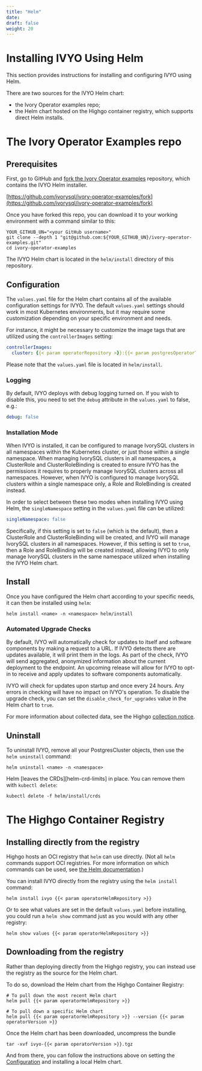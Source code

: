 ```yaml
---
title: "Helm"
date:
draft: false
weight: 20
---
```


# Installing IVYO Using Helm

This section provides instructions for installing and configuring IVYO using Helm.

There are two sources for the IVYO Helm chart:
* the Ivory Operator examples repo;
* the Helm chart hosted on the Highgo container registry, which supports direct Helm installs.

# The Ivory Operator Examples repo

## Prerequisites

First, go to GitHub and [fork the Ivory Operator examples](https://github.com/ivorysql/ivory-operator-examples/fork)
repository, which contains the IVYO Helm installer.

[https://github.com/ivorysql/ivory-operator-examples/fork](https://github.com/ivorysql/ivory-operator-examples/fork)

Once you have forked this repo, you can download it to your working environment with a command
similar to this:

```
YOUR_GITHUB_UN="<your GitHub username>"
git clone --depth 1 "git@github.com:${YOUR_GITHUB_UN}/ivory-operator-examples.git"
cd ivory-operator-examples
```

The IVYO Helm chart is located in the `helm/install` directory of this repository.

## Configuration

The `values.yaml` file for the Helm chart contains all of the available configuration settings for
IVYO. The default `values.yaml` settings should work in most Kubernetes environments, but it may
require some customization depending on your specific environment and needs.

For instance, it might be necessary to customize the image tags that are utilized using the
`controllerImages` setting:

```yaml
controllerImages:
  cluster: {{< param operatorRepository >}}:{{< param postgresOperatorTag >}}
```

Please note that the `values.yaml` file is located in `helm/install`.

### Logging

By default, IVYO deploys with debug logging turned on. If you wish to disable this, you need to set the `debug` attribute in the `values.yaml` to false, e.g.:

```yaml
debug: false
```

### Installation Mode

When IVYO is installed, it can be configured to manage IvorySQL clusters in all namespaces within
the Kubernetes cluster, or just those within a single namespace.  When managing IvorySQL
clusters in all namespaces, a ClusterRole and ClusterRoleBinding is created to ensure IVYO has
the permissions it requires to properly manage IvorySQL clusters across all namespaces.  However,
when IVYO is configured to manage IvorySQL clusters within a single namespace only, a Role and
RoleBinding is created instead.

In order to select between these two modes when installing IVYO using Helm, the `singleNamespace`
setting in the `values.yaml` file can be utilized:

```yaml
singleNamespace: false
```

Specifically, if this setting is set to `false` (which is the default), then a ClusterRole and
ClusterRoleBinding will be created, and IVYO will manage IvorySQL clusters in all namespaces.
However, if this setting is set to `true`, then a Role and RoleBinding will be created instead,
allowing IVYO to only manage IvorySQL clusters in the same namespace utilized when installing
the IVYO Helm chart.

## Install

Once you have configured the Helm chart according to your specific needs, it can then be installed
using `helm`:

```shell
helm install <name> -n <namespace> helm/install
```

### Automated Upgrade Checks

By default, IVYO will automatically check for updates to itself and software components by making a request to a URL. If IVYO detects there are updates available, it will print them in the logs. As part of the check, IVYO will send aggregated, anonymized information about the current deployment to the endpoint. An upcoming release will allow for IVYO to opt-in to receive and apply updates to software components automatically.

IVYO will check for updates upon startup and once every 24 hours. Any errors in checking will have no impact on IVYO's operation. To disable the upgrade check, you can set the `disable_check_for_upgrades` value in the Helm chart to `true`.

For more information about collected data, see the Highgo [collection notice](https://www.crunchydata.com/developers/data-collection-notice).

## Uninstall

To uninstall IVYO, remove all your PostgresCluster objects, then use the `helm uninstall` command:

```shell
helm uninstall <name> -n <namespace>
```

Helm [leaves the CRDs][helm-crd-limits] in place. You can remove them with `kubectl delete`:

```shell
kubectl delete -f helm/install/crds
```

# The Highgo Container Registry

## Installing directly from the registry

Highgo hosts an OCI registry that `helm` can use directly.
(Not all `helm` commands support OCI registries. For more information on
which commands can be used, see [the Helm documentation](https://helm.sh/docs/topics/registries/).)

You can install IVYO directly from the registry using the `helm install` command:

```
helm install ivyo {{< param operatorHelmRepository >}}
```

Or to see what values are set in the default `values.yaml` before installing, you could run a
`helm show` command just as you would with any other registry:

```
helm show values {{< param operatorHelmRepository >}}
```

## Downloading from the registry

Rather than deploying directly from the Highgo registry, you can instead use the registry as the
source for the Helm chart.

To do so, download the Helm chart from the Highgo Container Registry:

```
# To pull down the most recent Helm chart
helm pull {{< param operatorHelmRepository >}}

# To pull down a specific Helm chart
helm pull {{< param operatorHelmRepository >}} --version {{< param operatorVersion >}}
```

Once the Helm chart has been downloaded, uncompress the bundle

```
tar -xvf ivyo-{{< param operatorVersion >}}.tgz
```

And from there, you can follow the instructions above on setting the [Configuration](#configuration)
and installing a local Helm chart.
